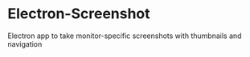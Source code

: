 # Electron-Screenshot
Electron app to take monitor-specific screenshots with thumbnails and navigation
